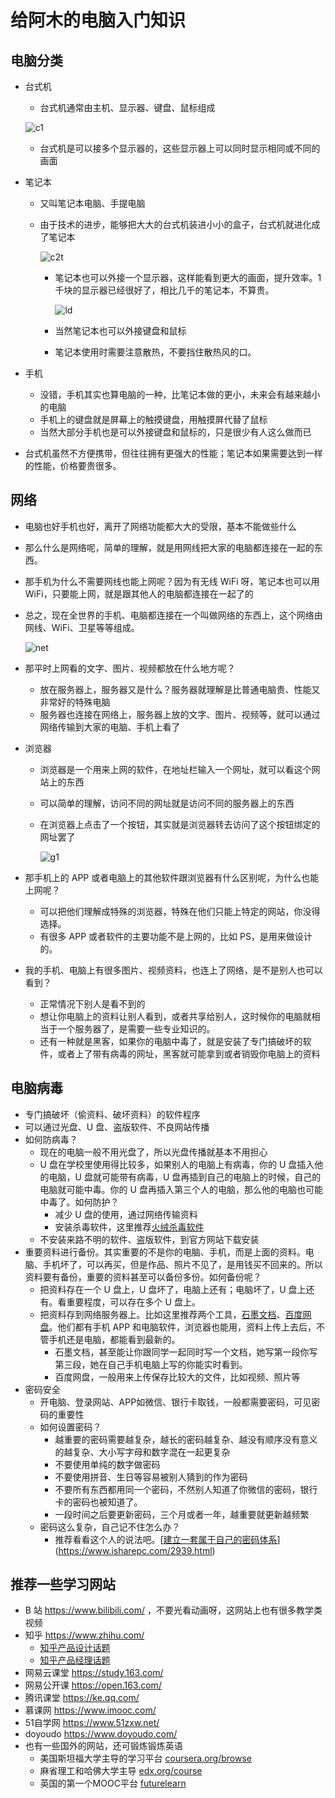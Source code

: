 # 给阿木的电脑入门知识

## 电脑分类

- 台式机

  - 台式机通常由主机、显示器、键盘、鼠标组成

  ![c1](images/c1.png)

  - 台式机是可以接多个显示器的，这些显示器上可以同时显示相同或不同的画面

- 笔记本

  - 又叫笔记本电脑、手提电脑

  - 由于技术的进步，能够把大大的台式机装进小小的盒子，台式机就进化成了笔记本

    ![c2t](images/c2t.png)

    - 笔记本也可以外接一个显示器，这样能看到更大的画面，提升效率。1 千块的显示器已经很好了，相比几千的笔记本，不算贵。

      ![ld](images/ld.png)

    - 当然笔记本也可以外接键盘和鼠标

    - 笔记本使用时需要注意散热，不要挡住散热风的口。

- 手机

  - 没错，手机其实也算电脑的一种，比笔记本做的更小，未来会有越来越小的电脑
  - 手机上的键盘就是屏幕上的触摸键盘，用触摸屏代替了鼠标
  - 当然大部分手机也是可以外接键盘和鼠标的，只是很少有人这么做而已

- 台式机虽然不方便携带，但往往拥有更强大的性能；笔记本如果需要达到一样的性能，价格要贵很多。

## 网络

- 电脑也好手机也好，离开了网络功能都大大的受限，基本不能做些什么

- 那么什么是网络呢，简单的理解，就是用网线把大家的电脑都连接在一起的东西。

- 那手机为什么不需要网线也能上网呢？因为有无线 WiFi 呀，笔记本也可以用 WiFi，只要能上网，就是跟其他人的电脑都连接在一起了的

- 总之，现在全世界的手机、电脑都连接在一个叫做网络的东西上，这个网络由网线、WiFi、卫星等等组成。

  ![net](images/net.jpg)

- 那平时上网看的文字、图片、视频都放在什么地方呢？

  - 放在服务器上，服务器又是什么？服务器就理解是比普通电脑贵、性能又非常好的特殊电脑
  - 服务器也连接在网络上，服务器上放的文字、图片、视频等，就可以通过网络传输到大家的电脑、手机上看了

- 浏览器

  - 浏览器是一个用来上网的软件，在地址栏输入一个网址，就可以看这个网站上的东西

  - 可以简单的理解，访问不同的网址就是访问不同的服务器上的东西

  - 在浏览器上点击了一个按钮，其实就是浏览器转去访问了这个按钮绑定的网址罢了

    ![g1](images/g1.png)

- 那手机上的 APP 或者电脑上的其他软件跟浏览器有什么区别呢，为什么也能上网呢？
  - 可以把他们理解成特殊的浏览器，特殊在他们只能上特定的网站，你没得选择。
  - 有很多 APP 或者软件的主要功能不是上网的，比如 PS，是用来做设计的。

- 我的手机、电脑上有很多图片、视频资料，也连上了网络，是不是别人也可以看到？
  - 正常情况下别人是看不到的
  - 想让你电脑上的资料让别人看到，或者共享给别人，这时候你的电脑就相当于一个服务器了，是需要一些专业知识的。
  - 还有一种就是黑客，如果你的电脑中毒了，就是安装了专门搞破坏的软件，或者上了带有病毒的网址，黑客就可能拿到或者销毁你电脑上的资料

## 电脑病毒

- 专门搞破坏（偷资料、破坏资料）的软件程序
- 可以通过光盘、U 盘、盗版软件、不良网站传播
- 如何防病毒？
  - 现在的电脑一般不用光盘了，所以光盘传播就基本不用担心
  - U 盘在学校里使用得比较多，如果别人的电脑上有病毒，你的 U 盘插入他的电脑，U 盘就可能带有病毒，U 盘再插到自己的电脑上的时候，自己的电脑就可能中毒。你的 U 盘再插入第三个人的电脑，那么他的电脑也可能中毒了。如何防护？
    - 减少 U 盘的使用，通过网络传输资料
    - 安装杀毒软件，这里推荐[火绒杀毒软件](https://www.huorong.cn/prod.html)
  - 不安装来路不明的软件、盗版软件，到官方网站下载安装
- 重要资料进行备份。其实重要的不是你的电脑、手机，而是上面的资料。电脑、手机坏了，可以再买，但是作品、照片不见了，是用钱买不回来的。所以资料要有备份，重要的资料甚至可以备份多份。如何备份呢？
  - 把资料存在一个 U 盘上，U 盘坏了，电脑上还有；电脑坏了，U 盘上还有。看重要程度，可以存在多个 U 盘上。
  - 把资料存到网络服务器上。比如这里推荐两个工具，[石墨文档](https://shimo.im/pricing/personal)、[百度网盘](https://pan.baidu.com/)。他们都有手机 APP 和电脑软件，浏览器也能用，资料上传上去后，不管手机还是电脑，都能看到最新的。
    - 石墨文档，甚至能让你跟同学一起同时写一个文档，她写第一段你写第三段，她在自己手机电脑上写的你能实时看到。
    - 百度网盘，一般用来上传保存比较大的文件，比如视频、照片等
- 密码安全
  - 开电脑、登录网站、APP如微信、银行卡取钱，一般都需要密码，可见密码的重要性
  - 如何设置密码？
    - 越重要的密码需要越复杂，越长的密码越复杂、越没有顺序没有意义的越复杂、大小写字母和数字混在一起更复杂
    - 不要使用单纯的数字做密码
    - 不要使用拼音、生日等容易被别人猜到的作为密码
    - 不要所有东西都用同一个密码，不然别人知道了你微信的密码，银行卡的密码也被知道了。
    - 一段时间之后要更新密码，三个月或者一年，越重要就更新越频繁
  - 密码这么复杂，自己记不住怎么办？
    - 推荐看看这个人的说法吧。[[建立一套属于自己的密码体系](https://www.isharepc.com/2939.html)](https://www.isharepc.com/2939.html)

## 推荐一些学习网站

- B 站 https://www.bilibili.com/ ，不要光看动画呀，这网站上也有很多教学类视频
- 知乎 https://www.zhihu.com/
  - [知乎产品设计话题](https://www.zhihu.com/search?type=content&q=产品设计)
  - [知乎产品经理话题](https://www.zhihu.com/search?type=content&q=产品经理)
- 网易云课堂 https://study.163.com/
- 网易公开课 https://open.163.com/
- 腾讯课堂 https://ke.qq.com/
- 慕课网 https://www.imooc.com/
- 51自学网 https://www.51zxw.net/
- doyoudo https://www.doyoudo.com/
- 也有一些国外的网站，还可锻炼锻炼英语
  - 美国斯坦福大学主导的学习平台 [coursera.org/browse](https://www.coursera.org/browse)
  - 麻省理工和哈佛大学主导 [edx.org/course](https://www.edx.org/course)
  - 英国的第一个MOOC平台 [futurelearn](https://www.futurelearn.com/)